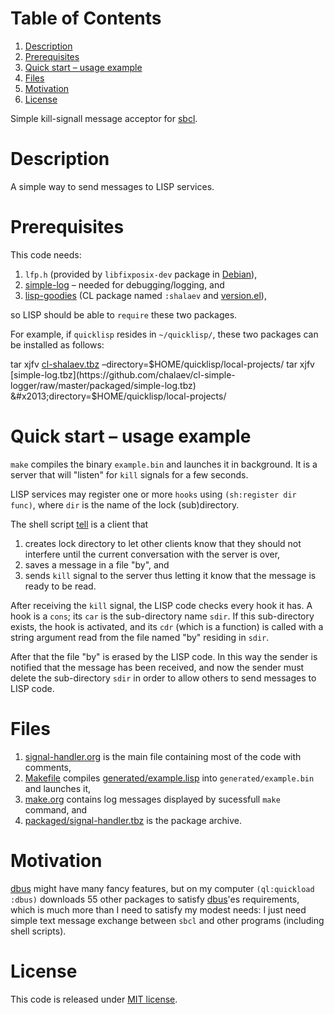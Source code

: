 
# Table of Contents

1.  [Description](#orgaa471e9)
2.  [Prerequisites](#org260eb16)
3.  [Quick start – usage example](#orgc011cee)
4.  [Files](#orge42b9e0)
5.  [Motivation](#org909ce94)
6.  [License](#org266fca1)

Simple kill-signall message acceptor for [sbcl](http://www.sbcl.org/).


<a id="orgaa471e9"></a>

# Description

A simple way to send messages to LISP services.


<a id="org260eb16"></a>

# Prerequisites

This code needs:

1.  `lfp.h` (provided by `libfixposix-dev` package in [Debian](https://www.debian.org/)),
2.  [simple-log](https://github.com/chalaev/cl-simple-logger)  – needed for debugging/logging, and
3.  [lisp-goodies](https://github.com/chalaev/lisp-goodies) (CL package named `:shalaev` and [version.el](https://github.com/chalaev/lisp-goodies/blob/master/packaged/version.el)),

so LISP should be able to `require` these two packages.

For example, if `quicklisp` resides in `~/quicklisp/`,
these two packages can be installed as follows:

tar xjfv [cl-shalaev.tbz](https://github.com/chalaev/lisp-goodies/raw/master/packaged/cl-shalaev.tbz) &#x2013;directory=$HOME/quicklisp/local-projects/   
tar xjfv [simple-log.tbz](https://github.com/chalaev/cl-simple-logger/raw/master/packaged/simple-log.tbz) &#x2013;directory=$HOME/quicklisp/local-projects/


<a id="orgc011cee"></a>

# Quick start – usage example

`make` compiles the binary `example.bin` and launches it in background.
It is a server that will "listen" for `kill` signals for a few seconds.

LISP services may register one or more `hooks` using `(sh:register dir func)`,
where `dir` is the name of the lock (sub)directory.

The shell script [tell](generated/tell) is a client that

1.  creates lock directory to let other clients know that they should not interfere until the current conversation with the server is over,
2.  saves a message in a file "by", and
3.  sends `kill` signal to the server thus letting it know that the message is ready to be read.

After receiving the `kill` signal, the LISP code checks every hook it has.
A hook is a `cons`; its `car` is the sub-directory name `sdir`.
If this sub-directory exists, the hook is activated, and its `cdr` (which is a function)
is called with a string argument read from the file named "by" residing in `sdir`.

After that the file "by" is erased by the LISP code.
In this way the sender is notified that the message has been received,
and now the sender must delete the sub-directory `sdir` in order to allow others to send messages to LISP code.


<a id="orge42b9e0"></a>

# Files

1.  [signal-handler.org](signal-handler.org) is the main file containing most of the code with comments,
2.  [Makefile](Makefile) compiles [generated/example.lisp](generated/example.lisp) into `generated/example.bin` and launches it,
3.  [make.org](make.org) contains log messages displayed by sucessfull `make` command, and
4.  [packaged/signal-handler.tbz](packaged/signal-handler.tbz) is the package archive.


<a id="org909ce94"></a>

# Motivation

[dbus](https://github.com/death/dbus) might have many fancy features, but on my computer `(ql:quickload :dbus)` downloads 55 other packages to satisfy [dbus](https://github.com/death/dbus)'es requirements,
which is much more than I need to satisfy my modest needs: I just need simple text message exchange between `sbcl` and other programs (including shell scripts).


<a id="org266fca1"></a>

# License

This code is released under [MIT license](https://mit-license.org/).

